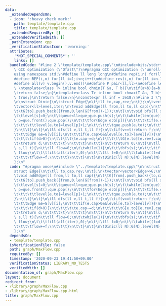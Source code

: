 ```yaml
---
data:
  _extendedDependsOn:
  - icon: ':heavy_check_mark:'
    path: template/template.cpp
    title: template/template.cpp
  _extendedRequiredBy: []
  _extendedVerifiedWith: []
  _pathExtension: cpp
  _verificationStatusIcon: ':warning:'
  attributes:
    '*NOT_SPECIAL_COMMENTS*': ''
    links: []
  bundledCode: "#line 2 \"template/template.cpp\"\n#include<bits/stdc++.h>\n#pragma\
    \ GCC optimization (\"Ofast\")\n#pragma GCC optimization (\"unroll-loops\")\n\
    using namespace std;\n#define ll long long\n#define rep(i,n) for(ll i=0;i<n;i++)\n\
    #define REP(i,n) for(ll i=1;i<n;i++)\n#define rev(i,n) for(ll i=n-1;i>=0;i--)\n\
    #define all(v) v.begin(),v.end()\n#define P pair<ll,ll>\n#define len(s) (ll)s.size()\n\
    \ \ntemplate<class T> inline bool chmin(T &a, T b){\n\tif(a>b){a=b;return true;}\n\
    \treturn false;\n}\ntemplate<class T> inline bool chmax(T &a, T b){\n\tif(a<b){a=b;return\
    \ true;}\n\treturn false;\n}\nconstexpr ll inf = 3e18;\n#line 3 \"graph/MaxFlow.cpp\"\
    \n\nstruct Dinic{\n\tstruct Edge{\n\t\tll to,cap,rev;\n\t};\n\tvector<vector<Edge>>G;\n\
    \tvector<ll>level,iter;\n\tvoid addEdge(ll from,ll to,ll cap){\n\t\tG[from].push_back({to,cap,len(G[to])});\n\
    \t\tG[to].push_back({from,0,len(G[from])-1});\n\t}\n\tvoid bfs(ll s){\n\t\tfill(all(level),-1);\n\
    \t\tlevel[s]=0;\n\t\tqueue<ll>que;que.push(s);\n\t\twhile(len(que)){\n\t\t\tll\
    \ p=que.front();que.pop();\n\t\t\tfor(Edge e:G[p]){\n\t\t\t\tif(e.cap>0&&level[e.to]==-1){\n\
    \t\t\t\t\tlevel[e.to]=level[p]+1;\n\t\t\t\t\tque.push(e.to);\n\t\t\t\t}\n\t\t\t\
    }\n\t\t}\n\t}\n\tll dfs(ll v,ll t,ll f){\n\t\tif(v==t)return f;\n\t\tfor(ll &i=iter[v];i<len(G[v]);i++){\n\
    \t\t\tEdge &e=G[v][i];\n\t\t\tif(e.cap>0&&level[e.to]>level[v]){\n\t\t\t\tll d=dfs(e.to,t,min(f,e.cap));\n\
    \t\t\t\tif(d>0){\n\t\t\t\t\te.cap-=d;\n\t\t\t\t\tG[e.to][e.rev].cap+=d;\n\t\t\t\
    \t\treturn d;\n\t\t\t\t}\n\t\t\t}\n\t\t}\n\t\treturn 0;\n\t}\n\tll maxFlow(ll\
    \ s,ll t){\n\t\tll flow=0;\n\t\twhile(1){\n\t\t\tbfs(s);\n\t\t\tif(level[t]<0)return\
    \ flow;\n\t\t\tfill(all(iter),0);\n\t\t\tll f=0;\n\t\t\twhile((f=dfs(s,t,inf))>0){\n\
    \t\t\t\tflow+=f;\n\t\t\t}\n\t\t}\n\t}\n\tDinic(ll N):G(N),level(N),iter(N){}\n\
    };\n"
  code: "#pragma once\n#include \"../template/template.cpp\"\n\nstruct Dinic{\n\t\
    struct Edge{\n\t\tll to,cap,rev;\n\t};\n\tvector<vector<Edge>>G;\n\tvector<ll>level,iter;\n\
    \tvoid addEdge(ll from,ll to,ll cap){\n\t\tG[from].push_back({to,cap,len(G[to])});\n\
    \t\tG[to].push_back({from,0,len(G[from])-1});\n\t}\n\tvoid bfs(ll s){\n\t\tfill(all(level),-1);\n\
    \t\tlevel[s]=0;\n\t\tqueue<ll>que;que.push(s);\n\t\twhile(len(que)){\n\t\t\tll\
    \ p=que.front();que.pop();\n\t\t\tfor(Edge e:G[p]){\n\t\t\t\tif(e.cap>0&&level[e.to]==-1){\n\
    \t\t\t\t\tlevel[e.to]=level[p]+1;\n\t\t\t\t\tque.push(e.to);\n\t\t\t\t}\n\t\t\t\
    }\n\t\t}\n\t}\n\tll dfs(ll v,ll t,ll f){\n\t\tif(v==t)return f;\n\t\tfor(ll &i=iter[v];i<len(G[v]);i++){\n\
    \t\t\tEdge &e=G[v][i];\n\t\t\tif(e.cap>0&&level[e.to]>level[v]){\n\t\t\t\tll d=dfs(e.to,t,min(f,e.cap));\n\
    \t\t\t\tif(d>0){\n\t\t\t\t\te.cap-=d;\n\t\t\t\t\tG[e.to][e.rev].cap+=d;\n\t\t\t\
    \t\treturn d;\n\t\t\t\t}\n\t\t\t}\n\t\t}\n\t\treturn 0;\n\t}\n\tll maxFlow(ll\
    \ s,ll t){\n\t\tll flow=0;\n\t\twhile(1){\n\t\t\tbfs(s);\n\t\t\tif(level[t]<0)return\
    \ flow;\n\t\t\tfill(all(iter),0);\n\t\t\tll f=0;\n\t\t\twhile((f=dfs(s,t,inf))>0){\n\
    \t\t\t\tflow+=f;\n\t\t\t}\n\t\t}\n\t}\n\tDinic(ll N):G(N),level(N),iter(N){}\n\
    };\n"
  dependsOn:
  - template/template.cpp
  isVerificationFile: false
  path: graph/MaxFlow.cpp
  requiredBy: []
  timestamp: '2020-09-23 19:41:50+09:00'
  verificationStatus: LIBRARY_NO_TESTS
  verifiedWith: []
documentation_of: graph/MaxFlow.cpp
layout: document
redirect_from:
- /library/graph/MaxFlow.cpp
- /library/graph/MaxFlow.cpp.html
title: graph/MaxFlow.cpp
---
```

